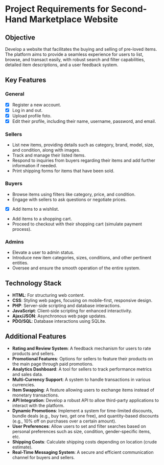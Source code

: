 # Project Requirements for Second-Hand Marketplace Website

## Objective
Develop a website that facilitates the buying and selling of pre-loved items. The platform aims to provide a seamless experience for users to list, browse, and transact easily, with robust search and filter capabilities, detailed item descriptions, and a user feedback system.

## Key Features
### General
- [X] Register a new account.
- [X] Log in and out.
- [X] Upload profile foto.
- [X] Edit their profile, including their name, username, password, and email.

### Sellers
- List new items, providing details such as category, brand, model, size, and condition, along with images.
- Track and manage their listed items.
- Respond to inquiries from buyers regarding their items and add further information if needed.
- Print shipping forms for items that have been sold.

### Buyers
- Browse items using filters like category, price, and condition.
- Engage with sellers to ask questions or negotiate prices.
- [X] Add items to a wishlist.
- Add items to a shopping cart.
- Proceed to checkout with their shopping cart (simulate payment process).

### Admins
- Elevate a user to admin status.
- Introduce new item categories, sizes, conditions, and other pertinent entities.
- Oversee and ensure the smooth operation of the entire system.

## Technology Stack
- **HTML**: For structuring web content.
- **CSS**: Styling web pages, focusing on mobile-first, responsive design.
- **PHP**: Server-side scripting and database interactions.
- **JavaScript**: Client-side scripting for enhanced interactivity.
- **Ajax/JSON**: Asynchronous web page updates.
- **PDO/SQL**: Database interactions using SQLite.

## Additional Features
- **Rating and Review System**: A feedback mechanism for users to rate products and sellers.
- **Promotional Features**: Options for sellers to feature their products on the main page through paid promotions.
- **Analytics Dashboard**: A tool for sellers to track performance metrics and sales data.
- **Multi-Currency Support**: A system to handle transactions in various currencies.
- **Item Swapping**: A feature allowing users to exchange items instead of monetary transactions.
- **API Integration**: Develop a robust API to allow third-party applications to interact with the platform.
- **Dynamic Promotions**: Implement a system for time-limited discounts, bundle deals (e.g., buy two, get one free), and quantity-based discounts (e.g., 10% off on purchases over a certain amount).
- **User Preferences**: Allow users to set and filter searches based on personal preferences such as size, condition, gender-specific items, etc.
- **Shipping Costs**: Calculate shipping costs depending on location (crude estimate).
- **Real-Time Messaging System**: A secure and efficient communication channel for buyers and sellers.


